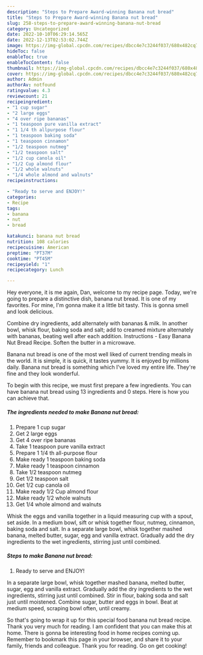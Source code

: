 ```yaml
---
description: "Steps to Prepare Award-winning Banana nut bread"
title: "Steps to Prepare Award-winning Banana nut bread"
slug: 258-steps-to-prepare-award-winning-banana-nut-bread
category: Uncategorized
date: 2022-10-10T06:29:14.565Z
date: 2022-12-13T02:53:02.744Z
image: https://img-global.cpcdn.com/recipes/dbcc4e7c3244f037/680x482cq70/banana-nut-bread-recipe-main-photo.jpg
hideToc: false
enableToc: true
enableTocContent: false
thumbnail: https://img-global.cpcdn.com/recipes/dbcc4e7c3244f037/680x482cq70/banana-nut-bread-recipe-main-photo.jpg
cover: https://img-global.cpcdn.com/recipes/dbcc4e7c3244f037/680x482cq70/banana-nut-bread-recipe-main-photo.jpg
author: Admin
authorAv: notfound
ratingvalue: 4.3
reviewcount: 21
recipeingredient:
- "1 cup sugar"
- "2 large eggs"
- "4 over ripe bananas"
- "1 teaspoon pure vanilla extract"
- "1 1/4 th allpurpose flour"
- "1 teaspoon baking soda"
- "1 teaspoon cinnamon"
- "1/2 teaspoon nutmeg"
- "1/2 teaspoon salt"
- "1/2 cup canola oil"
- "1/2 Cup almond flour"
- "1/2 whole walnuts"
- "1/4 whole almond and walnuts"
recipeinstructions:

- "Ready to serve and ENJOY!"
categories:
- Recipe
tags:
- banana
- nut
- bread

katakunci: banana nut bread 
nutrition: 108 calories
recipecuisine: American
preptime: "PT37M"
cooktime: "PT45M"
recipeyield: "1"
recipecategory: Lunch

---
```



Hey everyone, it is me again, Dan, welcome to my recipe page. Today, we're going to prepare a distinctive dish, banana nut bread. It is one of my favorites. For mine, I'm gonna make it a little bit tasty. This is gonna smell and look delicious.

Combine dry ingredients, add alternately with bananas &amp; milk. In another bowl, whisk flour, baking soda and salt; add to creamed mixture alternately with bananas, beating well after each addition. Instructions - Easy Banana Nut Bread Recipe. Soften the butter in a microwave.

Banana nut bread is one of the most well liked of current trending meals in the world. It is simple, it is quick, it tastes yummy. It is enjoyed by millions daily. Banana nut bread is something which I've loved my entire life. They're fine and they look wonderful.


To begin with this recipe, we must first prepare a few ingredients. You can have banana nut bread using 13 ingredients and 0 steps. Here is how you can achieve that.

<!--inarticleads1-->

##### The ingredients needed to make Banana nut bread:

1. Prepare 1 cup sugar
1. Get 2 large eggs
1. Get 4 over ripe bananas
1. Take 1 teaspoon pure vanilla extract
1. Prepare 1 1/4 th all-purpose flour
1. Make ready 1 teaspoon baking soda
1. Make ready 1 teaspoon cinnamon
1. Take 1/2 teaspoon nutmeg
1. Get 1/2 teaspoon salt
1. Get 1/2 cup canola oil
1. Make ready 1/2 Cup almond flour
1. Make ready 1/2 whole walnuts
1. Get 1/4 whole almond and walnuts


Whisk the eggs and vanilla together in a liquid measuring cup with a spout, set aside. In a medium bowl, sift or whisk together flour, nutmeg, cinnamon, baking soda and salt. In a separate large bowl, whisk together mashed banana, melted butter, sugar, egg and vanilla extract. Gradually add the dry ingredients to the wet ingredients, stirring just until combined. 

<!--inarticleads2-->

##### Steps to make Banana nut bread:


1. Ready to serve and ENJOY!

In a separate large bowl, whisk together mashed banana, melted butter, sugar, egg and vanilla extract. Gradually add the dry ingredients to the wet ingredients, stirring just until combined. Stir in flour, baking soda and salt just until moistened. Combine sugar, butter and eggs in bowl. Beat at medium speed, scraping bowl often, until creamy. 

So that's going to wrap it up for this special food banana nut bread recipe. Thank you very much for reading. I am confident that you can make this at home. There is gonna be interesting food in home recipes coming up. Remember to bookmark this page in your browser, and share it to your family, friends and colleague. Thank you for reading. Go on get cooking!
